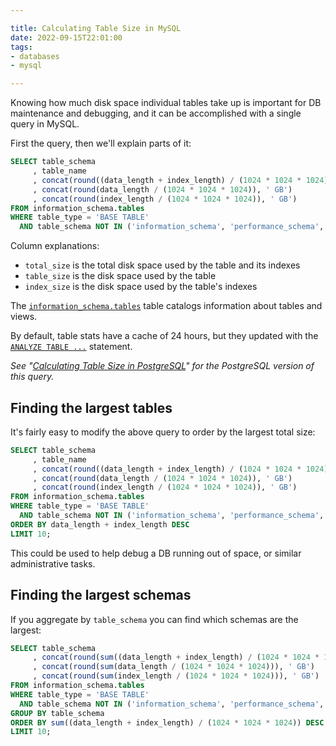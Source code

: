 ```yaml
---

title: Calculating Table Size in MySQL
date: 2022-09-15T22:01:00
tags:
- databases
- mysql

---
```


Knowing how much disk space individual tables take up is important for DB maintenance and debugging, and it can be accomplished with a single query in MySQL.

First the query, then we'll explain parts of it:

```sql
SELECT table_schema
     , table_name
     , concat(round((data_length + index_length) / (1024 * 1024 * 1024)), ' GB') AS total_size
     , concat(round(data_length / (1024 * 1024 * 1024)), ' GB')                  AS table_size
     , concat(round(index_length / (1024 * 1024 * 1024)), ' GB')                 AS index_size
FROM information_schema.tables
WHERE table_type = 'BASE TABLE'
  AND table_schema NOT IN ('information_schema', 'performance_schema', 'mysql');
```

Column explanations:

- `total_size` is the total disk space used by the table and its indexes
- `table_size` is the disk space used by the table
- `index_size` is the disk space used by the table's indexes

The [`information_schema.tables`](https://dev.mysql.com/doc/refman/8.0/en/information-schema-tables-table.html) table catalogs information about tables and views.

By default, table stats have a cache of 24 hours, but they updated with the [`ANALYZE TABLE ...`](https://dev.mysql.com/doc/refman/8.0/en/analyze-table.html) statement.

_See "[Calculating Table Size in PostgreSQL](/blog/calculating-table-size-in-postgresql)" for the PostgreSQL version of this query._

## Finding the largest tables

It's fairly easy to modify the above query to order by the largest total size:

```sql
SELECT table_schema
     , table_name
     , concat(round((data_length + index_length) / (1024 * 1024 * 1024)), ' GB') AS total_size
     , concat(round(data_length / (1024 * 1024 * 1024)), ' GB')                  AS table_size
     , concat(round(index_length / (1024 * 1024 * 1024)), ' GB')                 AS index_size
FROM information_schema.tables
WHERE table_type = 'BASE TABLE'
  AND table_schema NOT IN ('information_schema', 'performance_schema', 'mysql')
ORDER BY data_length + index_length DESC
LIMIT 10;
```

This could be used to help debug a DB running out of space, or similar administrative tasks.

## Finding the largest schemas

If you aggregate by `table_schema` you can find which schemas are the largest:

```sql
SELECT table_schema
     , concat(round(sum((data_length + index_length) / (1024 * 1024 * 1024))), ' GB') AS total_size
     , concat(round(sum(data_length / (1024 * 1024 * 1024))), ' GB')                  AS table_size
     , concat(round(sum(index_length / (1024 * 1024 * 1024))), ' GB')                 AS index_size
FROM information_schema.tables
WHERE table_type = 'BASE TABLE'
  AND table_schema NOT IN ('information_schema', 'performance_schema', 'mysql')
GROUP BY table_schema
ORDER BY sum((data_length + index_length) / (1024 * 1024 * 1024)) DESC
LIMIT 10;
```

